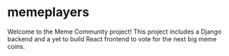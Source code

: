# memeplayers
Welcome to the Meme Community project! This project includes a Django backend and a yet to build React frontend to vote for the next big meme coins.
